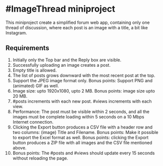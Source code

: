 #ImageThread miniproject
====
This miniproject create a simplified forum web app, containing only one thread of
discussion, where each post is an image with a title, a bit like Instagram.
 ## Requirements
1. Initially only the Top bar and the Reply box are visible.
2. Successfully uploading an image creates a post.
3. Empty title is allowed.
4. The list of posts grows downward with the most recent post at the top.
5. Support the JPEG image format only. Bonus points: Support PNG and (animated) GIF as
well.
6. Image size: upto 1920x1080, upto 2 MB. Bonus points: image size upto 20 MB.
7. #posts increments with each new post. #views increments with each view.
8. Performance: The post must be visible within 2 seconds, and all the images must be
complete loading within 5 seconds on a 10 Mbps Internet connection.
9. Clicking the Export button produces a CSV file with a header row and two columns:
(image) Title and Filename. Bonus points: Make it possible to export the Excel format as
well. Bonus points: clicking the Export button produces a ZIP file with all images and the
CSV file mentioned above.
10. Bonus points: The #posts and #views should update every 15 seconds without reloading
the page.